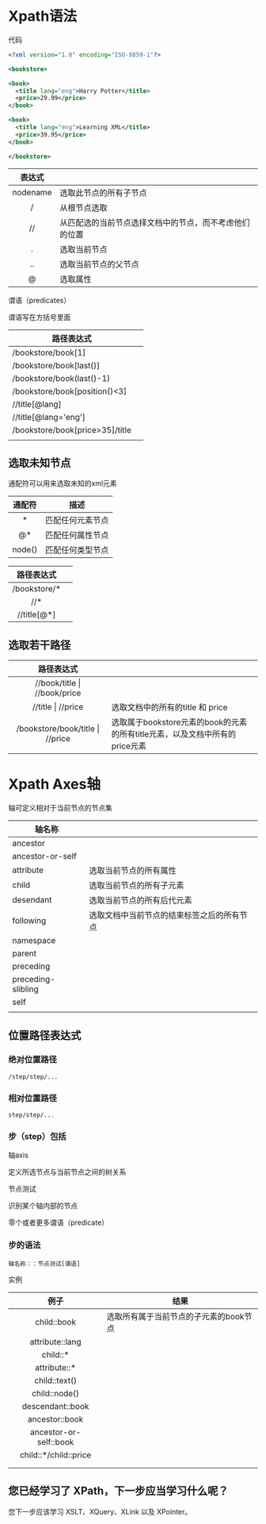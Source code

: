 # Xpath语法





代码

```xml
<?xml version="1.0" encoding="ISO-8859-1"?>

<bookstore>

<book>
  <title lang="eng">Harry Potter</title>
  <price>29.99</price>
</book>

<book>
  <title lang="eng">Learning XML</title>
  <price>39.95</price>
</book>

</bookstore>
```



|  表达式  |                                                        |
| :------: | ------------------------------------------------------ |
| nodename | 选取此节点的所有子节点                                 |
|    /     | 从根节点选取                                           |
|    //    | 从匹配选的当前节点选择文档中的节点，而不考虑他们的位置 |
|    .     | 选取当前节点                                           |
|    ..    | 选取当前节点的父节点                                   |
|    @     | 选取属性                                               |





谓语（predicates）

谓语写在方括号里面

| 路径表达式                      |      |
| ------------------------------- | ---- |
| /bookstore/book[1]              |      |
| /bookstore/book[last()]         |      |
| /bookstore/book(last()-1)       |      |
| /bookstore/book[position()<3]   |      |
| //title[@lang]                  |      |
| //title[@lang='eng']            |      |
| /bookstore/book[price>35]/title |      |
|                                 |      |



## 选取未知节点

通配符可以用来选取未知的xml元素

| 通配符 | 描述             |
| :----: | ---------------- |
|   *    | 匹配任何元素节点 |
|   @*   | 匹配任何属性节点 |
| node() | 匹配任何类型节点 |



|  路径表达式  |      |
| :----------: | ---- |
| /bookstore/* |      |
|     //*      |      |
| //title[@*]  |      |





## 选取若干路径



|            路径表达式            |                                                              |
| :------------------------------: | ------------------------------------------------------------ |
|   //book/title \| //book/price   |                                                              |
|        //title \| //price        | 选取文档中的所有的title 和 price                             |
| /bookstore/book/title \| //price | 选取属于bookstore元素的book的元素的所有title元素，以及文档中所有的price元素 |



# Xpath Axes轴

轴可定义相对于当前节点的节点集



| 轴名称             |                                            |
| ------------------ | ------------------------------------------ |
| ancestor           |                                            |
| ancestor-or-self   |                                            |
| attribute          | 选取当前节点的所有属性                     |
| child              | 选取当前节点的所有子元素                   |
| desendant          | 选取当前节点的所有后代元素                 |
| following          | 选取文档中当前节点的结束标签之后的所有节点 |
| namespace          |                                            |
| parent             |                                            |
| preceding          |                                            |
| preceding-slibling |                                            |
| self               |                                            |
|                    |                                            |





## 位置路径表达式

 ### 绝对位置路径



```
/step/step/...
```



### 相对位置路径



```
step/step/...
```



### 步（step）包括

轴axis

定义所选节点与当前节点之间的树关系

节点测试

识别某个轴内部的节点

零个或者更多谓语（predicate）

 ### 步的语法

```
轴名称：：节点测试[谓语]
```

实例

|          例子          | 结果                                   |
| :--------------------: | -------------------------------------- |
|      child::book       | 选取所有属于当前节点的子元素的book节点 |
|    attribute::lang     |                                        |
|        child::*        |                                        |
|      attribute::*      |                                        |
|     child::text()      |                                        |
|     child::node()      |                                        |
|    descendant::book    |                                        |
|     ancestor::book     |                                        |
| ancestor-or-self::book |                                        |
| child::*/child::price  |                                        |
|                        |                                        |
|                        |                                        |





## 您已经学习了 XPath，下一步应当学习什么呢？

您下一步应该学习 XSLT、XQuery、XLink 以及 XPointer。